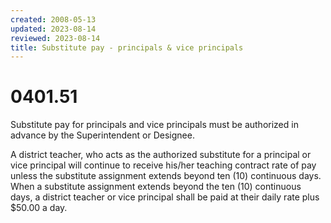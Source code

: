 ```yaml
---
created: 2008-05-13
updated: 2023-08-14
reviewed: 2023-08-14
title: Substitute pay - principals & vice principals
---
```


# 0401.51 

Substitute pay for principals and vice principals must be authorized in advance by the Superintendent or Designee.

A district teacher, who acts as the authorized substitute for a principal or vice principal will continue to receive his/her teaching contract rate of pay unless the substitute assignment extends beyond ten (10) continuous days. When a substitute assignment extends beyond the ten (10) continuous days, a district teacher or vice principal shall be paid at their daily rate plus $50.00 a day.
